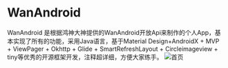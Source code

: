 # WanAndroid
WanAndroid 是根据鸿神大神提供的WanAndroid开放Api来制作的个人App，基本实现了所有的功能，采用Java语言，基于Material Design+AndroidX + MVP +  ViewPager + Okhttp + Glide + SmartRefreshLayout + Circleimageview + tiny等优秀的开源框架开发，注释超详细，方便大家练手。
![首页](http://i1.piimg.com/588926/d1cb3dda0bdf8cd1.png)
